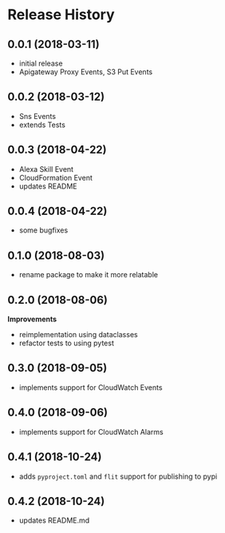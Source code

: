 Release History
===============

## 0.0.1 (2018-03-11)

* initial release
* Apigateway Proxy Events, S3 Put Events

## 0.0.2 (2018-03-12)

* Sns Events
* extends Tests

## 0.0.3 (2018-04-22)

* Alexa Skill Event
* CloudFormation Event
* updates README

## 0.0.4 (2018-04-22)

* some bugfixes

## 0.1.0 (2018-08-03)

* rename package to make it more relatable 

## 0.2.0 (2018-08-06)

**Improvements**
* reimplementation using dataclasses
* refactor tests to using pytest

## 0.3.0 (2018-09-05)

* implements support for CloudWatch Events

## 0.4.0 (2018-09-06)

* implements support for CloudWatch Alarms

## 0.4.1 (2018-10-24)

* adds `pyproject.toml` and `flit` support for publishing to pypi

## 0.4.2 (2018-10-24)

* updates README.md
